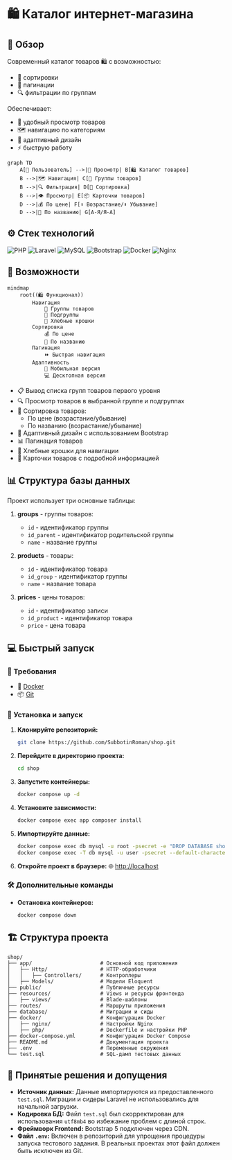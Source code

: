 # 🛍️ Каталог интернет-магазина

## 🌟 Обзор

Современный каталог товаров 🛍️ с возможностью:

- 🔄 сортировки
- 📄 пагинации
- 🔍 фильтрации по группам

Обеспечивает:

- 👀 удобный просмотр товаров
- 🗺️ навигацию по категориям
- 📱 адаптивный дизайн
- ⚡ быструю работу

```mermaid
graph TD
    A[👤 Пользователь] -->|👀 Просмотр| B[🛍️ Каталог товаров]
    B -->|🗺️ Навигация| C[📂 Группы товаров]
    B -->|🔍 Фильтрация| D[🔄 Сортировка]
    B -->|👁️ Просмотр| E[📦 Карточки товаров]
    D -->|💰 По цене| F[⬆️ Возрастание/⬇️ Убывание]
    D -->|📝 По названию| G[А-Я/Я-А]
```

## ⚙️ Стек технологий

![PHP](https://img.shields.io/badge/php-%23777BB4.svg?style=for-the-badge&logo=php&logoColor=white)
![Laravel](https://img.shields.io/badge/laravel-%23FF2D20.svg?style=for-the-badge&logo=laravel&logoColor=white)
![MySQL](https://img.shields.io/badge/mysql-%2300f.svg?style=for-the-badge&logo=mysql&logoColor=white)
![Bootstrap](https://img.shields.io/badge/bootstrap-%23563D7C.svg?style=for-the-badge&logo=bootstrap&logoColor=white)
![Docker](https://img.shields.io/badge/docker-%230db7ed.svg?style=for-the-badge&logo=docker&logoColor=white)
![Nginx](https://img.shields.io/badge/nginx-%23009639.svg?style=for-the-badge&logo=nginx&logoColor=white)

## 🚀 Возможности

```mermaid
mindmap
    root((🛍️ Функционал))
        Навигация
            📂 Группы товаров
            📁 Подгруппы
            🍞 Хлебные крошки
        Сортировка
            💰 По цене
            📝 По названию
        Пагинация
            ⏩ Быстрая навигация
        Адаптивность
            📱 Мобильная версия
            💻 Десктопная версия
```
- 📋 Вывод списка групп товаров первого уровня
- 🔍 Просмотр товаров в выбранной группе и подгруппах
- 🔄 Сортировка товаров:
  - По цене (возрастание/убывание)
  - По названию (возрастание/убывание)
- 📱 Адаптивный дизайн с использованием Bootstrap
- 📊 Пагинация товаров
- 🍞 Хлебные крошки для навигации
- 🛒 Карточки товаров с подробной информацией

## 📊 Структура базы данных

Проект использует три основные таблицы:

1. **groups** - группы товаров:

   - `id` - идентификатор группы
   - `id_parent` - идентификатор родительской группы
   - `name` - название группы

2. **products** - товары:

   - `id` - идентификатор товара
   - `id_group` - идентификатор группы
   - `name` - название товара

3. **prices** - цены товаров:
   - `id` - идентификатор записи
   - `id_product` - идентификатор товара
   - `price` - цена товара

## 💻 Быстрый запуск

### 🔧 Требования

-   🐳 [Docker](https://www.docker.com/products/docker-desktop/) 
-   📦 [Git](https://git-scm.com/) 

### 🚀 Установка и запуск

1. **Клонируйте репозиторий:**

    ```bash
    git clone https://github.com/SubbotinRoman/shop.git
    ```

2. **Перейдите в директорию проекта:**

    ```bash
    cd shop
    ```

3. **Запустите контейнеры:**

    ```bash
    docker compose up -d
    ```

4. **Установите зависимости:**

    ```bash
    docker compose exec app composer install
    ```

5. **Импортируйте данные:**

    ```bash
    docker compose exec db mysql -u root -psecret -e "DROP DATABASE shop; CREATE DATABASE shop CHARACTER SET utf8mb4 COLLATE utf8mb4_unicode_ci;"
    docker compose exec -T db mysql -u user -psecret --default-character-set=utf8mb4 shop < test.sql

    ```
    
6. **Откройте проект в браузере:** 🌐 [http://localhost](http://localhost)

### 🛠️ Дополнительные команды

-   **Остановка контейнеров:**

    ```bash
    docker compose down
    ```

## 🏗️ Структура проекта

```
shop/
├── app/                      # Основной код приложения
│   ├── Http/                 # HTTP-обработчики
│   │   ├── Controllers/      # Контроллеры
│   ├── Models/               # Модели Eloquent
├── public/                   # Публичные ресурсы
├── resources/                # Views и ресурсы фронтенда
│   ├── views/                # Blade-шаблоны
├── routes/                   # Маршруты приложения
├── database/                 # Миграции и сиды
├── docker/                   # Конфигурация Docker
│   ├── nginx/                # Настройки Nginx
│   ├── php/                  # Dockerfile и настройки PHP
├── docker-compose.yml        # Конфигурация Docker Compose
├── README.md                 # Документация проекта
├── .env                      # Переменные окружения
└── test.sql                  # SQL-дамп тестовых данных
```

## 🤔 Принятые решения и допущения

-   **Источник данных:** Данные импортируются из предоставленного `test.sql`. Миграции и сидеры Laravel не использовались для начальной загрузки.
-   **Кодировка БД:** Файл `test.sql` был скорректирован для использования `utf8mb4` во избежание проблем с длиной строк.
-   **Фреймворк Frontend:** Bootstrap 5 подключен через CDN.
-   **Файл `.env`:** Включен в репозиторий для упрощения процедуры запуска тестового задания. В реальных проектах этот файл должен быть исключен из Git.


